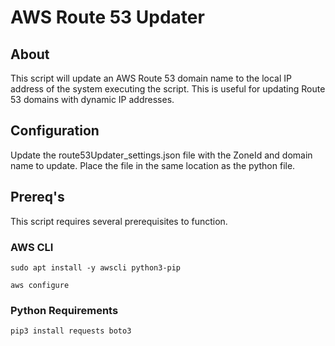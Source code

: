 # AWS Route 53 Updater

## About
This script will update an AWS Route 53 domain name to the local IP address of the system executing the script.  This is useful for updating Route 53 domains with dynamic IP addresses.

## Configuration
Update the route53Updater_settings.json file with the ZoneId and domain name to update.  Place the file in the same location as the python file.

## Prereq's
This script requires several prerequisites to function.

### AWS CLI
`sudo apt install -y awscli python3-pip`

`aws configure`

### Python Requirements
`pip3 install requests boto3`